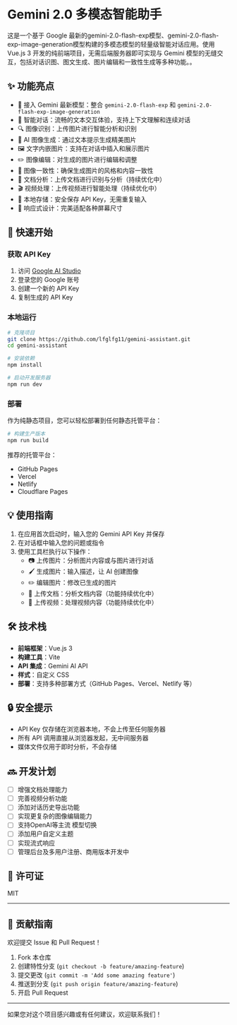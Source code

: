# Gemini 2.0 多模态智能助手

这是一个基于 Google 最新的gemini-2.0-flash-exp模型、gemini-2.0-flash-exp-image-generation模型构建的多模态模型的轻量级智能对话应用。使用 Vue.js 3 开发的纯前端项目，无需后端服务器即可实现与 Gemini 模型的无缝交互，包括对话识图、图文生成、图片编辑和一致性生成等多种功能。。

## ✨ 功能亮点

- 🤖 接入 Gemini 最新模型：整合 `gemini-2.0-flash-exp` 和 `gemini-2.0-flash-exp-image-generation`
- 📝 智能对话：流畅的文本交互体验，支持上下文理解和连续对话
- 🔍 图像识别：上传图片进行智能分析和识别
- 🎨 AI 图像生成：通过文本提示生成精美图片
- 🖼️ 文字内嵌图片：支持在对话中插入和展示图片
- ✏️ 图像编辑：对生成的图片进行编辑和调整
- 🎯 图像一致性：确保生成图片的风格和内容一致性
- 📄 文档分析：上传文档进行识别与分析（持续优化中）
- 🎬 视频处理：上传视频进行智能处理（持续优化中）
- 💾 本地存储：安全保存 API Key，无需重复输入
- 📱 响应式设计：完美适配各种屏幕尺寸

## 🚀 快速开始

### 获取 API Key

1. 访问 [Google AI Studio](https://makersuite.google.com/app/apikey)
2. 登录您的 Google 账号
3. 创建一个新的 API Key
4. 复制生成的 API Key

### 本地运行

```bash
# 克隆项目
git clone https://github.com/lfglfg11/gemini-assistant.git
cd gemini-assistant

# 安装依赖
npm install

# 启动开发服务器
npm run dev
```

### 部署

作为纯静态项目，您可以轻松部署到任何静态托管平台：

```bash
# 构建生产版本
npm run build
```

推荐的托管平台：
- GitHub Pages
- Vercel
- Netlify
- Cloudflare Pages

## 💡 使用指南

1. 在应用首次启动时，输入您的 Gemini API Key 并保存
2. 在对话框中输入您的问题或指令
3. 使用工具栏执行以下操作：
   - 📷 上传图片：分析图片内容或与图片进行对话
   - 🖌️ 生成图片：输入描述，让 AI 创建图像
   - ✏️ 编辑图片：修改已生成的图片
   - 📑 上传文档：分析文档内容（功能持续优化中）
   - 🎥 上传视频：处理视频内容（功能持续优化中）

## 🛠️ 技术栈

- **前端框架**：Vue.js 3
- **构建工具**：Vite
- **API 集成**：Gemini AI API
- **样式**：自定义 CSS
- **部署**：支持多种部署方式（GitHub Pages、Vercel、Netlify 等）

## 🔒 安全提示

- API Key 仅存储在浏览器本地，不会上传至任何服务器
- 所有 API 调用直接从浏览器发起，无中间服务器
- 媒体文件仅用于即时分析，不会存储

## 🔜 开发计划

- [ ] 增强文档处理能力
- [ ] 完善视频分析功能
- [ ] 添加对话历史导出功能
- [ ] 实现更复杂的图像编辑能力
- [ ] 支持OpenAI等主流 模型切换
- [ ] 添加用户自定义主题
- [ ] 实现流式响应
- [ ] 管理后台及多用户注册、商用版本开发中

## 📄 许可证

MIT

---

## 🙏 贡献指南

欢迎提交 Issue 和 Pull Request！

1. Fork 本仓库
2. 创建特性分支 (`git checkout -b feature/amazing-feature`)
3. 提交更改 (`git commit -m 'Add some amazing feature'`)
4. 推送到分支 (`git push origin feature/amazing-feature`)
5. 开启 Pull Request

---

如果您对这个项目感兴趣或有任何建议，欢迎联系我们！